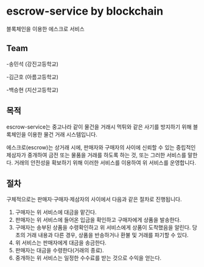 # escrow-service by blockchain
블록체인을 이용한 에스크로 서비스

## Team
-송민석 (강진고등학교)

-김근호 (아름고등학교)

-백승현 (지산고등학교)

## 목적
escrow-service는 중고나라 같이 물건을 거래시 먹튀와 같은 사기를 방지하기 위해 블록체인을 이용한 물건 거래 시스템입니다.

에스크로(escrow)는 상거래 시에, 판매자와 구매자의 사이에 신뢰할 수 있는 중립적인 제삼자가 중개하여 금전 또는 물품을 거래를 하도록 하는 것, 또는 그러한 서비스를 말한다. 거래의 안전성을 확보하기 위해 이러한 서비스를 이용하여 위 서비스를 운영합니다.

## 절차

구체적으로는 판매자·구매자·제삼자의 사이에서 다음과 같은 절차로 진행됩니다.

1. 구매자는 위 서비스에 대금을 맡긴다.
2. 판매자는 위 서비스에 들어온 입금을 확인하고 구매자에게 상품을 발송한다.
3. 구매자는 송부된 상품을 수령확인하고 위 서비스에게 상품이 도착했음을 알린다. 당초의 거래 내용과 다른 경우, 상품을 반송하거나 환불 및 거래를 파기할 수 있다.
4. 위 서비스는 판매자에게 대금을 송금한다.
5. 판매자는 대금을 수령한다(거래의 종료).
6. 중개하는 위 서비스는 일정한 수수료를 받는 것으로 수익을 얻는다.

